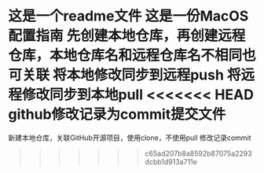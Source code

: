 这是一个readme文件
这是一份MacOS配置指南
先创建本地仓库，再创建远程仓库，本地仓库名和远程仓库名不相同也可关联
将本地修改同步到远程push
将远程修改同步到本地pull
<<<<<<< HEAD
github修改记录为commit提交文件
=======
新建本地仓库，关联GitHub开源项目，使用clone，不使用pull
修改记录commit
>>>>>>> c65ad207b8a8592b87075a2293dcbb1d913a711e
